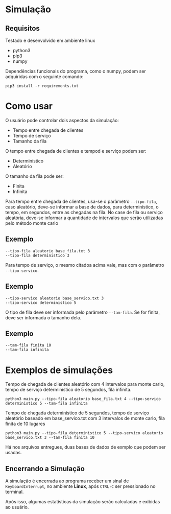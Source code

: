 # Simulação

## Requisitos

Testado e desenvolvido em ambiente linux

- python3
- pip3
- numpy

Dependências funcionais do programa, como o numpy, podem ser adquiridas com o seguinte comando:

```console
pip3 install -r requirements.txt
```

# Como usar

O usuário pode controlar dois aspectos da simulação:
- Tempo entre chegada de clientes
- Tempo de serviço
- Tamanho da fila

O tempo entre chegada de clientes e tempod e serviço podem ser:
- Determinístico
- Aleatório

O tamanho da fila pode ser:
- Finita
- Infinita

Para tempo entre chegada de clientes, usa-se o parâmetro ```--tipo-fila```, caso aleatório, deve-se informar a base de dados, para determinístico, o tempo, em segundos, entre as chegadas na fila. No case de fila ou serviço aleatória, deve-se informar a quantidade de intervalos que serão utilizadas pelo método monte carlo

## Exemplo
```console
--tipo-fila aleatorio base_fila.txt 3
--tipo-fila deterministico 3
```

Para tempo de serviço, o mesmo citadoa acima vale, mas com o parâmetro ```--tipo-servico```.

## Exemplo
```console
--tipo-servico aleatorio base_servico.txt 3
--tipo-servico deterministico 5
```

O tipo de fila deve ser informada pelo parâmetro ```--tam-fila```. Se for finita, deve ser informada o tamanho dela.

## Exemplo
```console
--tam-fila finita 10
--tam-fila infinita
```

# Exemplos de simulações

Tempo de chegada de clientes aleatório com 4 intervalos para monte carlo, tempo de serviço determinístico de 5 segundos, fila infinita.
```console
python3 main.py --tipo-fila aleatorio base_fila.txt 4 --tipo-servico deterministico 5 --tam-fila infinita
```


Tempo de chegada determinístico de 5 segundos, tempo de serviço aleatório baseado em base_servico.txt com 3 intervalos de monte carlo, fila finita de 10 lugares
```console
python3 main.py --tipo-fila deterministico 5 --tipo-servico aleatorio base_servico.txt 3 --tam-fila finita 10
```

Há nos arquivos entregues, duas bases de dados de exmplo que podem ser usadas.

## Encerrando a Simulação
A simulação é encerrada ao programa receber um sinal de ```KeyboardInterrupt```, no ambiente **Linux**, após ```CTRL-C``` ser pressionado no terminal.

Após isso, algumas estatísticas da simulação serão calculadas e exibidas ao usuário.
